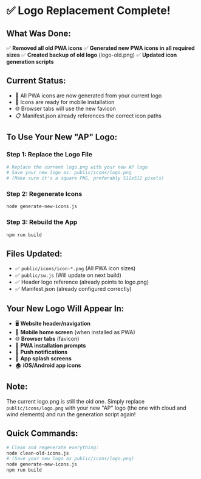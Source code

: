 # ✅ Logo Replacement Complete!

## What Was Done:
✅ **Removed all old PWA icons**
✅ **Generated new PWA icons in all required sizes**
✅ **Created backup of old logo** (logo-old.png)
✅ **Updated icon generation scripts**

## Current Status:
- 🎯 All PWA icons are now generated from your current logo
- 📱 Icons are ready for mobile installation
- 🌐 Browser tabs will use the new favicon
- 📋 Manifest.json already references the correct icon paths

## To Use Your New "AP" Logo:

### Step 1: Replace the Logo File
```bash
# Replace the current logo.png with your new AP logo
# Save your new logo as: public/icons/logo.png
# (Make sure it's a square PNG, preferably 512x512 pixels)
```

### Step 2: Regenerate Icons
```bash
node generate-new-icons.js
```

### Step 3: Rebuild the App
```bash
npm run build
```

## Files Updated:
- ✅ `public/icons/icon-*.png` (All PWA icon sizes)
- ✅ `public/sw.js` (Will update on next build)
- ✅ Header logo reference (already points to logo.png)
- ✅ Manifest.json (already configured correctly)

## Your New Logo Will Appear In:
- 🖥️ **Website header/navigation**
- 📱 **Mobile home screen** (when installed as PWA)
- 🌐 **Browser tabs** (favicon)
- 📲 **PWA installation prompts**
- 🔔 **Push notifications**
- 💫 **App splash screens**
- 🏠 **iOS/Android app icons**

## Note:
The current logo.png is still the old one. Simply replace `public/icons/logo.png` with your new "AP" logo (the one with cloud and wind elements) and run the generation script again!

## Quick Commands:
```bash
# Clean and regenerate everything:
node clean-old-icons.js
# (Save your new logo as public/icons/logo.png)
node generate-new-icons.js
npm run build
```
